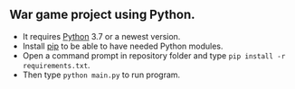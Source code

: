 ## War game project using Python.

- It requires [Python](https://www.python.org/) 3.7 or a newest version.  
- Install [pip](https://pip.pypa.io/en/stable/installation/) to be able to have needed Python modules.  
- Open a command prompt in repository folder and type ``pip install -r requirements.txt``.  
- Then type ``python main.py`` to run program.
